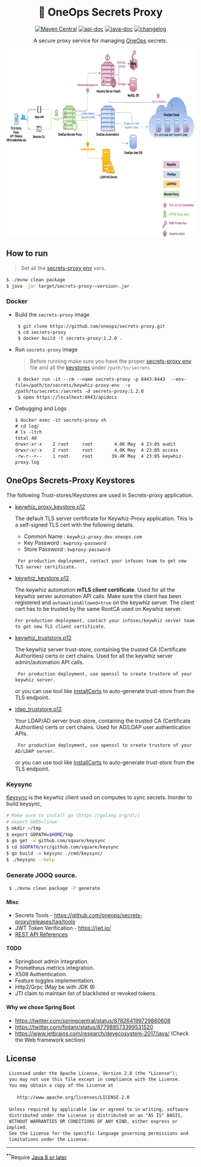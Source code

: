 <div align="center">

# :key: OneOps Secrets Proxy 

[![Maven Central][maven-svg]][maven-url] [![api-doc][apidoc-svg]][apidoc-url] [![java-doc][javadoc-svg]][javadoc-url] [![changelog][cl-svg]][cl-url] 

 A secure proxy service for managing [OneOps][oneops-url] secrets.
 
</div>

<img src="docs/images/keywhiz-proxy-arch.png" width=750 height=500>

## How to run
 > Set all the [secrets-proxy env](contrib/init/systemd/keywhiz-proxy-env) vars.
 
 ```bash
 $ ./mvnw clean package
 $ java -jar target/secrets-proxy-<version>.jar
 ```
 
### Docker 

  * Build the `secrets-proxy` image
    
    ```
     $ git clone https://github.com/oneops/secrets-proxy.git
     $ cd secrets-proxy
     $ docker build -t secrets-proxy:1.2.0 .
    ```  
    
  * Run `secrets-proxy` image
  
    > Before running make sure you have the proper [secrets-proxy env](contrib/init/systemd/keywhiz-proxy-env) file and 
    all the [keystores](#oneops-secrets-proxy-keystores) under `/path/to/secrets`
    
    ```
     $ docker run -it --rm --name secrets-proxy -p 8443:8443  --env-file=/path/to/secrets/keywhiz-proxy-env  -v /path/to/secrets:/secrets -d secrets-proxy:1.2.0
     $ open https://localhost:8443/apidocs
    ``` 
    
  * Debugging and Logs
  
    ```
    $ docker exec -it secrets-proxy sh
    # cd log/
    # ls -ltrh
    total 48
    drwxr-xr-x    2 root     root        4.0K May  4 23:05 audit
    drwxr-xr-x    2 root     root        4.0K May  4 23:05 access
    -rw-r--r--    1 root     root       39.4K May  4 23:05 keywhiz-proxy.log
    ```       

## OneOps Secrets-Proxy Keystores

  The following Trust-stores/Keystores are used in Secrets-proxy application.
  
  - [keywhiz_proxy_keystore.p12](src/main/resources/keystores/keywhiz_proxy_keystore.p12) 
  
      The default TLS server certificate for Keywhiz-Proxy application. This is a self-signed TLS cert with 
      the following details.
          
      * Common Name    : `keywhiz-proxy.dev.oneops.com`
      * Key Password   : `kwproxy-password`
      * Store Password : `kwproxy-password` 
         
     ```
      For production deployment, contact your infosec team to get new TLS server certificate.
     ```
                 
  - [keywhiz_keystore.p12](src/main/resources/keystores/keywhiz_keystore.p12) 
  
      The keywhiz automation **mTLS client certificate**. Used for all the keywhiz server automation API calls.
      Make sure the client has been registered and `automationAllowed=true` on the keywhiz server. The client cert
      has to be trusted by the same RootCA used on Keywhiz server.
      
     ```
     For production deployment, contact your infosec/keywhiz server team to get new TLS client certificate.
     ```

  - [keywhiz_truststore.p12](src/main/resources/keystores/keywhiz_truststore.p12) 
  
      The keywhiz server trust-store, containing the trusted CA (Certificate Authorities) certs or cert chains. 
      Used for all the keywhiz server admin/automation API calls.
 
     ```
      For production deployment, use openssl to create trustore of your keywhiz server.
     ```
     or you can use tool like [InstallCerts](https://github.com/sureshg/InstallCerts) to auto-generate trust-store
     from the TLS endpoint.
     
                   
  - [ldap_truststore.p12](src/main/resources/keystores/ldap_truststore.p12) 
  
      Your LDAP/AD server trust-store, containing the trusted CA (Certificate Authorities) certs or cert chains. 
      Used for AD/LDAP user authentication APIs.
    
      ```
       For production deployment, use openssl to create trustore of your AD/LDAP server.
      ```
      or you can use tool like [InstallCerts](https://github.com/sureshg/InstallCerts) to auto-generate trust-store
      from the TLS endpoint.  

### Keysync

   [Keysync](https://github.com/square/keysync) is the keywhiz client used on computes to sync secrets. Inorder to build keysync,
   
   ```bash
   # Make sure to install go (https://golang.org/dl/)
   # export GOOS=linux
   $ mkdir ~/tmp
   $ export GOPATH=$HOME/tmp
   $ go get -u github.com/square/keysync
   $ cd $GOPATH/src/github.com/square/keysync
   $ go build -o keysync ./cmd/keysync/
   $ ./keysync --help
   ```               
### Generate JOOQ source.

```bash
 $ ./mvnw clean package -P generate
```
   
#### Misc
 
  * Secrets Tools - https://github.com/oneops/secrets-proxy/releases/tag/tools
  * JWT Token Verification - https://jwt.io/
  * [REST API References](https://news.ycombinator.com/item?id=11971491)   

#### TODO
 
 * Springboot admin integration.
 * Prometheus metrics integration.
 * X509 Authentication.
 * Feature toggles implementation.
 * Http2/Grpc (May be with JDK 9)
 * JTI claim to maintain list of blacklisted or revoked tokens.
 


#### Why we chose Spring Boot

 * https://twitter.com/springcentral/status/878264199729860608
 * https://twitter.com/fintanr/status/877988573399531520
 * https://www.jetbrains.com/research/devecosystem-2017/java/ (Check the Web framework section)
 
 License
 -------
 
     Licensed under the Apache License, Version 2.0 (the "License");
     you may not use this file except in compliance with the License.
     You may obtain a copy of the License at
 
        http://www.apache.org/licenses/LICENSE-2.0
 
     Unless required by applicable law or agreed to in writing, software
     distributed under the License is distributed on an "AS IS" BASIS,
     WITHOUT WARRANTIES OR CONDITIONS OF ANY KIND, either express or implied.
     See the License for the specific language governing permissions and
     limitations under the License.
     
 -----------------
 <sup><b>**</b></sup>Require [Java 8 or later][java-download]
 
 <!-- Badges -->
 [maven-url]: http://search.maven.org/#search%7Cgav%7C1%7Cg%3A%22com.oneops%22%20AND%20a%3A%22secrets-proxy%22
 [maven-svg]: https://img.shields.io/maven-central/v/com.oneops/secrets-proxy.svg?label=Maven%20Central&style=flat-square
 
 [apidoc-url]: https://oneops.github.com/secrets-proxy/apidocs
 [apidoc-svg]: https://img.shields.io/badge/api--doc-latest-green.svg?style=flat-square
 
 [javadoc-url]: https://oneops.github.com/secrets-proxy/javadocs
 [javadoc-svg]: https://img.shields.io/badge/java--doc-latest-ff69b4.svg?style=flat-square
 
 [cl-url]: https://github.com/oneops/secrets-proxy/blob/master/CHANGELOG.md
 [cl-svg]: https://img.shields.io/badge/change--log-latest-blue.svg?style=flat-square
 
 [oneops-url]: http://oneops.com/developer/index.html
 [java-download]: http://www.oracle.com/technetwork/java/javase/downloads/index.html
 